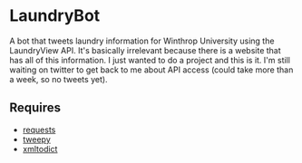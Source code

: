 # LaundryBot
A bot that tweets laundry information for Winthrop University using the LaundryView 
API. It's basically irrelevant because there is a website that has all of this 
information. I just wanted to do a project and this is it. I'm still waiting on twitter 
to get back to me about API access (could take more than a week, so no tweets yet).

## Requires
* [requests](https://github.com/requests/requests)
* [tweepy](https://github.com/tweepy/tweepy)
* [xmltodict](https://github.com/martinblech/xmltodict)

